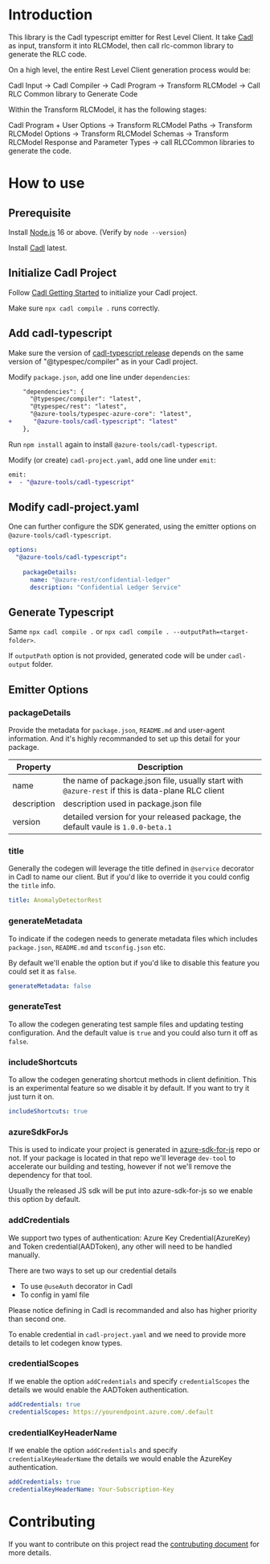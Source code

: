 # Introduction

This library is the Cadl typescript emitter for Rest Level Client. It take [Cadl](https://github.com/microsoft/cadl) as input, transform it into RLCModel, then call rlc-common library to generate the RLC code.

On a high level, the entire Rest Level Client generation process would be:

Cadl Input -> Cadl Compiler -> Cadl Program -> Transform RLCModel -> Call RLC Common library to Generate Code

Within the Transform RLCModel, it has the following stages:

Cadl Program + User Options -> Transform RLCModel Paths -> Transform RLCModel Options -> Transform RLCModel Schemas -> Transform RLCModel Response and Parameter Types -> call RLCCommon libraries to generate the code.

# How to use

## Prerequisite

Install [Node.js](https://nodejs.org/en/download/) 16 or above. (Verify by `node --version`)

Install [Cadl](https://github.com/microsoft/cadl/) latest.

## Initialize Cadl Project

Follow [Cadl Getting Started](https://github.com/microsoft/cadl/#using-node--npm) to initialize your Cadl project.

Make sure `npx cadl compile .` runs correctly.

## Add cadl-typescript

Make sure the version of [cadl-typescript release](https://www.npmjs.com/package/@azure-tools/cadl-typescript) depends on the same version of "@typespec/compiler" as in your Cadl project.

Modify `package.json`, add one line under `dependencies`:

```diff
    "dependencies": {
      "@typespec/compiler": "latest",
      "@typespec/rest": "latest",
      "@azure-tools/typespec-azure-core": "latest",
+      "@azure-tools/cadl-typescript": "latest"
    },
```

Run `npm install` again to install `@azure-tools/cadl-typescript`.

Modify (or create) `cadl-project.yaml`, add one line under `emit`:

```diff
emit:
+  - "@azure-tools/cadl-typescript"
```

## Modify cadl-project.yaml

One can further configure the SDK generated, using the emitter options on `@azure-tools/cadl-typescript`.

```yaml
options:
  "@azure-tools/cadl-typescript":
    
    packageDetails:
      name: "@azure-rest/confidential-ledger"
      description: "Confidential Ledger Service"
```

## Generate Typescript

Same `npx cadl compile .` or `npx cadl compile . --outputPath=<target-folder>`.

If `outputPath` option is not provided, generated code will be under `cadl-output` folder.

## Emitter Options

### packageDetails

Provide the metadata for `package.json`, `README.md` and user-agent information. And it's highly recommanded to set up this detail for your package.

| Property    | Description                                                                                      |
| ----------- | ------------------------------------------------------------------------------------------------ |
| name        | the name of package.json file, usually start with `@azure-rest` if this is data-plane RLC client |
| description | description used in package.json file                                                            |
| version     | detailed version for your released package, the default vaule is `1.0.0-beta.1`                  |

### title

Generally the codegen will leverage the title defined in `@service` decorator in Cadl to name our client. But if you'd like to override it you could config the `title` info.

```yaml
title: AnomalyDetectorRest
```

### generateMetadata

To indicate if the codegen needs to generate metadata files which includes `package.json`, `README.md` and `tsconfig.json` etc.

By default we'll enable the option but if you'd like to disable this feature you could set it as `false`.

```yaml
generateMetadata: false
```

### generateTest

To allow the codegen generating test sample files and updating testing configuration. And the default value is `true` and you could also turn it off as `false`.

### includeShortcuts

To allow the codegen generating shortcut methods in client definition. This is an experimental feature so we disable it by default. If you want to try it just turn it on.

```yaml
includeShortcuts: true
```

### azureSdkForJs

This is used to indicate your project is generated in [azure-sdk-for-js](https://github.com/Azure/azure-sdk-for-js) repo or not. If your package is located in that repo we'll leverage `dev-tool` to accelerate our building and testing, however if not we'll remove the dependency for that tool.

Usually the released JS sdk will be put into azure-sdk-for-js so we enable this option by default.

### addCredentials

We support two types of authentication: Azure Key Credential(AzureKey) and Token credential(AADToken), any other will need to be handled manually.

There are two ways to set up our credential details

- To use `@useAuth` decorator in Cadl
- To config in yaml file

Please notice defining in Cadl is recommanded and also has higher priority than second one.

To enable credential in `cadl-project.yaml` and we need to provide more details to let codegen know types.

### credentialScopes

If we enable the option `addCredentials` and specify `credentialScopes` the details we would enable the AADToken authentication.

```yaml
addCredentials: true
credentialScopes: https://yourendpoint.azure.com/.default
```

### credentialKeyHeaderName

If we enable the option `addCredentials` and specify `credentialKeyHeaderName` the details we would enable the AzureKey authentication.

```yaml
addCredentials: true
credentialKeyHeaderName: Your-Subscription-Key
```

# Contributing

If you want to contribute on this project read the [contrubuting document](./CONTRIBUTING.md) for more details.
